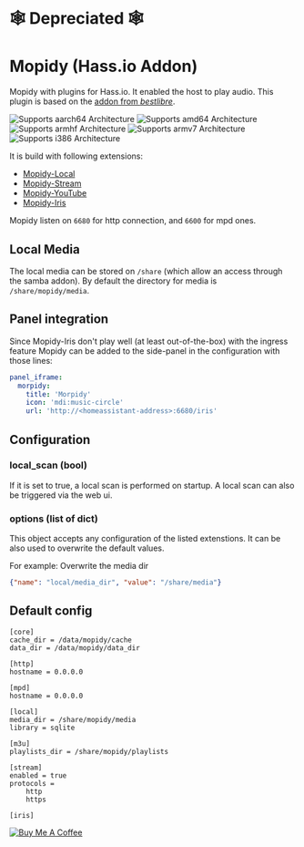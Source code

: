 # 🕸️ Depreciated 🕸️

# Mopidy (Hass.io Addon)

Mopidy with plugins for Hass.io. It enabled the host to play audio.
This plugin is based on the [addon from _bestlibre_](https://github.com/bestlibre/hassio-addons/tree/master/mopidy).

![Supports aarch64 Architecture][aarch64-shield] ![Supports amd64 Architecture][amd64-shield] ![Supports armhf Architecture][armhf-shield] ![Supports armv7 Architecture][armv7-shield] ![Supports i386 Architecture][i386-shield]

It is build with following extensions:

* [Mopidy-Local](https://docs.mopidy.com/en/latest/ext/local/)
* [Mopidy-Stream](https://docs.mopidy.com/en/latest/ext/stream/)
* [Mopidy-YouTube](https://github.com/mopidy/mopidy-youtube)
* [Mopidy-Iris](https://github.com/jaedb/iris)

Mopidy listen on `6680` for http connection, and `6600` for mpd ones.

## Local Media

The local media can be stored on `/share` (which allow an access through the samba addon).
By default the directory for media is `/share/mopidy/media`.

## Panel integration

Since Mopidy-Iris don't play well (at least out-of-the-box) with the ingress feature Mopidy can be added to the side-panel in the configuration with those lines:

```yaml
panel_iframe:
  morpidy:
    title: 'Morpidy'
    icon: 'mdi:music-circle'
    url: 'http://<homeassistant-address>:6680/iris'
```

## Configuration

### local_scan (bool)

If it is set to true, a local scan is performed on startup. A local scan can also be triggered via the web ui.

### options (list of dict)

This object accepts any configuration of the listed extenstions. It can be also used to overwrite the default values.

For example: Overwrite the media dir

```json
{"name": "local/media_dir", "value": "/share/media"}
```

## Default config

```properties
[core]
cache_dir = /data/mopidy/cache
data_dir = /data/mopidy/data_dir

[http]
hostname = 0.0.0.0

[mpd]
hostname = 0.0.0.0

[local]
media_dir = /share/mopidy/media
library = sqlite

[m3u]
playlists_dir = /share/mopidy/playlists

[stream]
enabled = true
protocols =
    http
    https

[iris]

```

[![Buy Me A Coffee](https://img.shields.io/badge/Buy%20me%20a%20coffee-%23d32f2f?logo=buy-me-a-coffee&style=for-the-badge&logoColor=white)](https://www.buymeacoffee.com/Poeschl)

[aarch64-shield]: https://img.shields.io/badge/aarch64-no-red.svg
[amd64-shield]: https://img.shields.io/badge/amd64-yes-green.svg
[armhf-shield]: https://img.shields.io/badge/armhf-yes-green.svg
[armv7-shield]: https://img.shields.io/badge/armv7-yes-green.svg
[i386-shield]: https://img.shields.io/badge/i386-yes-green.svg
